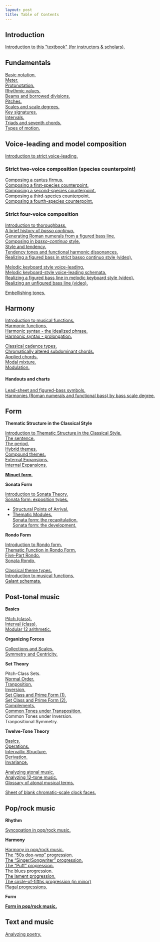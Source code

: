 ```yaml
---
layout: post
title: Table of Contents
---
```


## Introduction ##

[Introduction to this "textbook" (for instructors & scholars).][introSite]  

## Fundamentals ##

[Basic notation.][basicNotation]  
[Meter.][meter]  
[Protonotation.](protonotation.html)  
[Rhythmic values.][rhythmicValues]  
[Beams and borrowed divisions.][beams]  
[Pitches.][pitches]  
[Scales and scale degrees.][scales]  
[Key signatures.][keySignatures]  
[Intervals.][intervals]  
[Triads and seventh chords.][triads]  
[Types of motion.][motionTypes]  

## Voice-leading and model composition ##

[Introduction to strict voice-leading.][speciesIntro]  

### Strict two-voice composition (species counterpoint)

[Composing a cantus firmus.][CF]  
[Composing a first-species counterpoint.][firstSpecies]  
[Composing a second-species counterpoint.][secondSpecies]  
[Composing a third-species counterpoint.][thirdSpecies]  
[Composing a fourth-species counterpoint.][fourthSpecies]  

### Strict four-voice composition

[Introduction to thoroughbass.][thoroughbass]  
[A brief history of *basso continuo*.](bassoContinuo-history.html)  
[Generating Roman numerals from a figured bass line.][RNfromFB]  
[Composing in *basso-continuo* style.](bassoContinuo.html)  
[Style and tendency.](tendency.html)  
[Tendency tones and functional harmonic dissonances.](tendencyTonesFunctionalDissonances.html)  
[Realizing a figured bass in strict basso continuo style (video).](TBDemo.html)  

[Melodic keyboard style voice-leading.](melodicKeyboardStyle.html)  
[Melodic keyboard-style voice-leading schemata.](KBVLschemata.html)  
[Realizing a figured bass line in melodic keyboard style (video).](melodicKB.html)  
[Realizing an unfigured bass line (video).][unfiguredBass]  

[Embellishing tones.][embellishingTones]  

## Harmony ##

[Introduction to musical functions.][functions]  
[Harmonic functions.][harmFunc]  
[Harmonic syntax - the idealized phrase.](harmonicSyntax1.html)  
[Harmonic syntax - prolongation.](harmonicSyntax2.html)  

[Classical cadence types.][cadenceTypes]  
[Chromatically altered subdominant chords.][altSub]  
[Applied chords.][applied]  
[Modal mixture.][mixture]  
[Modulation.][Modulation]  

#### Handouts and charts

[Lead-sheet and figured-bass symbols.][LSandFBsymbols]  
[Harmonies (Roman numerals and functional bass) by bass scale degree.](Graphics/Handouts/HarmoniesByBassScaleDegree.pdf)

## Form ##

**Thematic Structure in the Classical Style**

[Introduction to Thematic Structure in the Classical Style.](thematicStructureInTheClassicalStyle.html)   
[The sentence.](sentence.html)  
[The period.](period.html)  
[Hybrid themes.](hybridThemes.html)  
[Compound themes.](compoundThemes.html)  
[External Expansions.](externalExpansions.html)  
[Internal Expansions.](internalExpansions.html)  

[**Minuet form**.](minuet.html)  
  
**Sonata Form**

[Introduction to Sonata Theory.][SonataIntro]    
[Sonata form: exposition types.][SonataExpo]  
- [Structural Points of Arrival.](sonataStructuralPointsOfArrival.html)  
- [Thematic Modules.](sonataThematicModules.html)  
[Sonata form: the recapitulation.][SonataRecap]  
[Sonata form: the development.](sonataDevelopment.html) 

**Rondo Form**

[Introduction to Rondo form.](rondo.html)  
[Thematic Function in Rondo Form.](thematicFunctionInRondo.html)  
[Five-Part Rondo.](fivePartRondo.html)  
[Sonata Rondo.](sonataRondo.html)  

[Classical theme types.][classicalThemes]   
[Introduction to musical functions.](functions.html)  
[Galant schemata.][Schemata]  

## Post-tonal music ##

**Basics**  

[Pitch (class).](pitch(Class).html)  
[Interval (class).](interval(Class).html)  
[Modular 12 arithmetic.](mod12.html)    

**Organizing Forces**  

[Collections and Scales.](scales2.html)  
[Symmetry and Centricity.](symmetryAndCentricity.html)  

**Set Theory**  

Pitch-Class Sets.  
[Normal Order.](normalOrder.html)  
[Tranposition.](transposition.html)  
[Inversion.](inversion.html)  
[Set Class and Prime Form (1).](setClassAndPrimeForm1.html)  
[Set Class and Prime Form (2).](setClassAndPrimeForm2.html)  
[Complements.](complements.html)  
[Common Tones under Transposition.](commonTonesUnderTransposition.html)  
Common Tones under Inversion.  
Tranpositional Symmetry.  

**Twelve-Tone Theory**  

[Basics.](twelveToneBasics.html)  
[Operations.](twelveToneOperations.html)  
[Intervallic Structure.](twelveToneIntervallicStructure.html)  
[Derivation.](twelveToneMusicDerivation.html)  
[Invariance.](twelveToneMusicInvariance.html)  


[Analyzing atonal music.][atonal]  
[Analyzing 12-tone music.][twelveTone]  
[Glossary of atonal musical terms.][atonalGloss]  

[Sheet of blank chromatic-scale clock faces.][clocks]

## Pop/rock music ##

**Rhythm**

[Syncopation in pop/rock music.](syncopation.html)  

**Harmony**

[Harmony in pop/rock music.][popRockHarmony]  
[The “50s doo-wop” progression.][popRockHarmony-doowop]  
[The “Singer/Songwriter” progression.][popRockHarmony-sscp]  
[The “Puff” progression.][popRockHarmony-puff]  
[The blues progression.][popRockHarmony-blues]  
[The lament progression.][popRockHarmony-lament]  
[The circle-of-fifths progression (in minor)][popRockHarmony-fifths]  
[Plagal progressions.][popRockHarmony-plagal]  

**Form**

[**Form in pop/rock music.**][popRockForm]  


## Text and music ##

[Analyzing poetry.][poetry]  



[introSite]: about.html

[basicNotation]: basicNotation.html
[meter]: meter.html
[rhythmicValues]: rhythmicValues.html
[beams]: beams.html
[pitches]: pitches.html
[scales]: scales.html
[keySignatures]: keySignatures.html
[intervals]: intervals.html
[triads]: triads.html
[motionTypes]: motionTypes.html

[speciesIntro]: speciesIntro.html
[CF]: cantusFirmus.html
[secondSpecies]: secondSpecies.html
[firstSpecies]: firstSpecies.html
[thirdSpecies]: thirdSpecies.html
[fourthSpecies]: fourthSpecies.html
[strictKeyboardStyle]: strictKeyboardStyle.html
[KBVLschemata]: KBVLschemata.html
[melKB]: melodicKB.html
[popRockVL]: popRockVL.html

[thoroughbass]: thoroughbassFigures.html
[functions]: functions.html
[harmFunc]: harmonicFunctions.html
[harmSyntax]: harmonicSyntax.html
[popRockHarmony]: popRockHarmony.html
[popRockHarmony-dooWop]: popRockHarmony-dooWop.html
[popRockHarmony-sscp]: popRockHarmony-sscp.html
[popRockHarmony-puff]: popRockHarmony-puff.html
[popRockHarmony-blues]: popRockHarmony-blues.html
[popRockHarmony-pachelbel]: popRockHarmony-pachelbel.html
[popRockHarmony-lament]: popRockHarmony-lament.html
[popRockHarmony-fifths]: popRockHarmony-fifths.html
[popRockHarmony-plagal]: popRockHarmony-plagal.html

[unfiguredBass]: unfiguredBass.html
[RNfromFB]: RNfromFB.html
[altSub]: alteredSubdominants.html
[applied]: appliedChords.html
[embellishingTones]: embellishingTones.html
[cadenceTypes]: cadenceTypes.html
[LSandFBsymbols]: Graphics/Handouts/LSandFBsymbols.pdf
[funcBassChart]: Graphics/Handouts/funcBassChart.pdf
[classicalThemes]: classicalThemes.html
[MinuetForm]: MinuetForm.html
[Modulation]: Modulation.html
[mixture]: modalMixture.html
[Schemata]: Schemata.html
[SonataIntro]: SonataTheory-intro.html
[SonataExpo]: SonataTheory-exposition.html
[SonataRecap]: sonataRecap.html
[popRockForm]: popRockForm.html
[syncopation]: syncopation.html
[sightSinging]: sightSinging.html
[addCC]: addCC.html
[linkToTwitter]: linkToTwitter.html
[poetry]: analyzingPoetry.html
[kbTypesetting]: typesettingKBStyle.html
[melDict]: melodicDictationDemo.html
[VAT]: VAT.html
[createGraphic]: createGraphic.html

[atonal]: atonal.html
[twelveTone]: twelveTone.html
[atonalGloss]: atonalGlossary.html
[clocks]: Graphics/blankClockFaces.pdf
